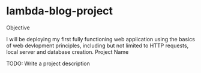 # lambda-blog-project
Objective

I will be deploying my first fully functioning web application using the basics of web devlopment principles, including but not limited to HTTP requests, local server and database creation. 
Project Name

TODO: Write a project description

